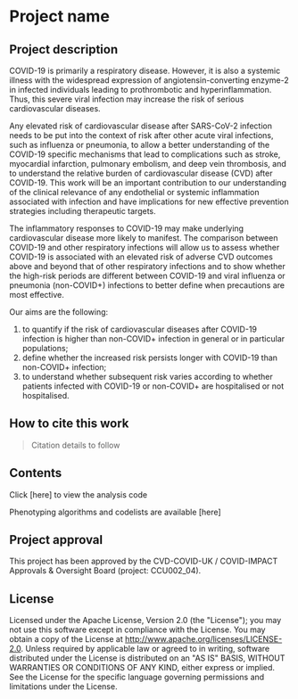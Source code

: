 # Project name

## Project description

COVID-19 is primarily a respiratory disease. However, it is also a systemic illness with the widespread expression of angiotensin-converting enzyme-2 in infected individuals leading to prothrombotic and hyperinflammation. Thus, this severe viral infection may increase the risk of serious cardiovascular diseases.

Any elevated risk of cardiovascular disease after SARS-CoV-2 infection needs to be put into the context of risk after other acute viral infections, such as influenza or pneumonia, to allow a better understanding of the COVID-19 specific mechanisms that lead to complications such as stroke, myocardial infarction, pulmonary embolism, and deep vein thrombosis, and to understand the relative burden of cardiovascular disease (CVD) after COVID-19. This work will be an important contribution to our understanding of the clinical relevance of any endothelial or systemic inflammation associated with infection and have implications for new effective prevention strategies including therapeutic targets. 

The inflammatory responses to COVID-19 may make underlying cardiovascular disease more likely to manifest. The comparison between COVID-19 and other respiratory infections will allow us to assess whether COVID-19 is associated with an elevated risk of adverse CVD outcomes above and beyond that of other respiratory infections and to show whether the high-risk periods are different between COVID-19 and viral influenza or pneumonia (non-COVID+) infections to better define when precautions are most effective.

Our aims are the following:

1. to quantify if the risk of cardiovascular diseases after COVID-19 infection is higher than non-COVID+ infection in general or in particular populations;
2. define whether the increased risk persists longer with COVID-19 than non-COVID+ infection;
3. to understand whether subsequent risk varies according to whether patients infected with COVID-19 or non-COVID+ are hospitalised or not hospitalised. 

## How to cite this work
> Citation details to follow

## Contents

Click [here] to view the analysis code

Phenotyping algorithms and codelists are available [here]

## Project approval

This project has been approved by the CVD-COVID-UK / COVID-IMPACT Approvals & Oversight Board (project: CCU002_04).

## License

Licensed under the Apache License, Version 2.0 (the "License"); you may not use this software except in compliance with the License. You may obtain a copy of the License at http://www.apache.org/licenses/LICENSE-2.0. Unless required by applicable law or agreed to in writing, software distributed under the License is distributed on an "AS IS" BASIS, WITHOUT WARRANTIES OR CONDITIONS OF ANY KIND, either express or implied. See the License for the specific language governing permissions and limitations under the License.
